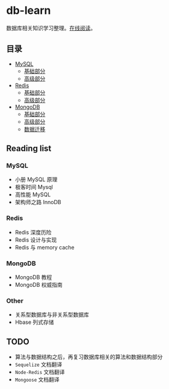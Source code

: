 # db-learn
数据库相关知识学习整理。[在线阅读](https://www.shipengqi.top/db-learn)。

## 目录
- [MySQL](./mysql)
  - [基础部分](./mysql/basic)
  - [高级部分](./mysql/advance)
- [Redis](./redis)
  - [基础部分](./redis/basic)
  - [高级部分](./redis/advance)
- [MongoDB](./mongodb)
  - [基础部分](./mongodb/basic)
  - [高级部分](./mongodb/advance)
  - [数据迁移](./mongodb/advance/migrate.html)

## Reading list
### MySQL
- 小册 MySQL 原理
- 极客时间 Mysql
- 高性能 MySQL
- 架构师之路 InnoDB
### Redis
- Redis 深度历险
- Redis 设计与实现
- Redis 与 memory cache

### MongoDB
- MongoDB 教程
- MongoDB 权威指南

### Other
- 关系型数据库与非关系型数据库
- Hbase 列式存储

## TODO
- 算法与数据结构之后，再复习数据库相关的算法和数据结构部分
- `Sequelize` 文档翻译
- `Node-Redis` 文档翻译
- `Mongoose` 文档翻译
